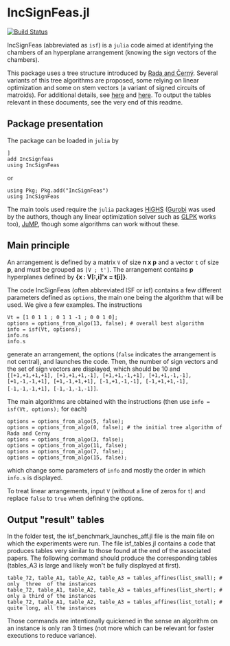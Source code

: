 # IncSignFeas.jl

[![Build Status](https://github.com/BP-J/IncSignFeas.jl/actions/workflows/CI.yml/badge.svg?branch=main)](https://github.com/BP-J/IncSignFeas.jl/actions/workflows/CI.yml?query=branch%3Amain)

IncSignFeas (abbreviated as `isf`) is a `julia` code aimed at identifying the chambers of an hyperplane arrangement (knowing the sign vectors of the chambers).

This package uses a tree structure introduced by [Rada and Černý](https://epubs.siam.org/doi/10.1137/15M1027930). 
Several variants of this tree algorithms are proposed, some relying on linear optimization and some on stem vectors (a variant of signed circuits of matroids).
For additional details, see [here](https://inria.hal.science/hal-05002249) and [here](https://bp-j.github.io/research/documentation_ISFjl.pdf). 
To output the tables relevant in these documents, see the very end of this readme. 

## Package presentation

The package can be loaded in `julia` by

```
]
add IncSignfeas
using IncSignFeas
```
or 
```
using Pkg; Pkg.add("IncSignFeas")
using IncSignFeas
```

The main tools used require the `julia` packages [HiGHS](https://github.com/jump-dev/HiGHS.jl) ([Gurobi](https://github.com/jump-dev/Gurobi.jl) was used by the authors, though any linear optimization solver such as [GLPK](https://github.com/jump-dev/GLPK.jl) works too), [JuMP](https://github.com/jump-dev/JuMP.jl), though some algorithms can work without these. 

## Main principle

An arrangement is defined by a matrix `V` of size **n x p** and a vector `t` of size **p**, and must be grouped as `[V ; t']`.
The arrangement contains **p** hyperplanes defined by **{x : V[:,i]'x = t[i]}**.

The code IncSignFeas (often abbreviated ISF or isf) contains a few different parameters defined as `options`, 
the main one being the algorithm that will be used. We give a few examples. The instructions
```
Vt = [1 0 1 1 ; 0 1 1 -1 ; 0 0 1 0];
options = options_from_algo(13, false); # overall best algorithm
info = isf(Vt, options);
info.ns
info.s
```
generate an arrangement, the options (`false` indicates the arrangement is not central), and launches the code. 
Then, the number of sign vectors and the set of sign vectors are displayed, which should be 10 and 
`[[+1,+1,+1,+1], [+1,+1,+1,-1], [+1,+1,-1,+1], [+1,+1,-1,-1], [+1,-1,-1,+1], [+1,-1,+1,+1], [-1,+1,-1,-1], [-1,+1,+1,-1], [-1,-1,-1,+1], [-1,-1,-1,-1]]`.

The main algorithms are obtained with the instructions (then use `info = isf(Vt, options);` for each)
```
options = options_from_algo(5, false);
options = options_from_algo(0, false); # the initial tree algorithm of Rada and Cerny
options = options_from_algo(3, false);
options = options_from_algo(11, false);
options = options_from_algo(7, false);
options = options_from_algo(15, false);
```
which change some parameters of `info` and mostly the order in which `info.s` is displayed.

To treat linear arrangements, input `V` (without a line of zeros for `t`) and replace `false` to `true` when defining the options. 

## Output "result" tables

In the folder test, the isf_benchmark_launches_aff.jl file is the main file on which the experiments were run. 
The file isf_tables.jl contains a code that produces tables very similar to those found at the end of the associated papers. 
The following command should produce the corresponding tables (tables_A3 is large and likely won't be fully displayed at first).
```
table_72, table_A1, table_A2, table_A3 = tables_affines(list_small); # only  three  of the instances
table_72, table_A1, table_A2, table_A3 = tables_affines(list_short); # only a third of the instances
table_72, table_A1, table_A2, table_A3 = tables_affines(list_total); # quite long, all the instances
```
Those commands are intentionally quickened in the sense an algorithm on an instance is only ran 3 times (not more which can be relevant for faster executions to reduce variance). 